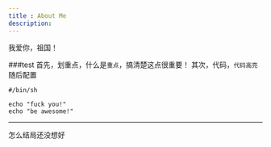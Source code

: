 ```yaml
---
title : About Me
description:
---
```


我爱你，祖国！

###test
首先，划重点，什么是`重点`，搞清楚这点很重要！
其次，代码，`代码高亮`随后配置

	#/bin/sh

	echo "fuck you!"
	echo "be awesome!"

------
怎么结局还没想好
